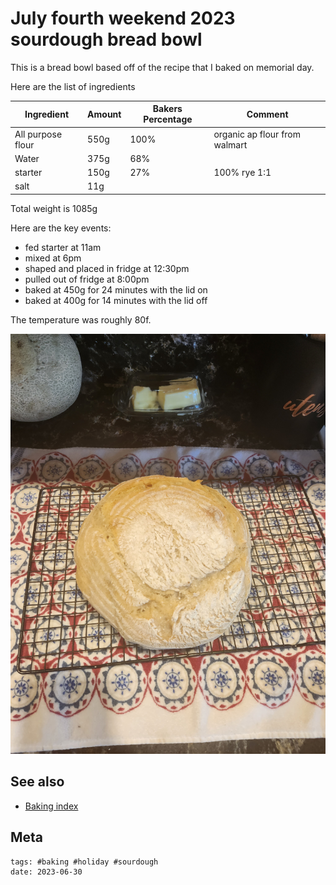 # July fourth weekend 2023 sourdough bread bowl

This is a bread bowl based off of the recipe that I baked on memorial day.

Here are the list of ingredients

| Ingredient        | Amount | Bakers Percentage | Comment                       |
| ----------------- | ------ | ----------------- | ----------------------------- |
| All purpose flour | 550g   | 100%              | organic ap flour from walmart |
| Water             | 375g   | 68%               |                               |
| starter           | 150g   | 27%               | 100% rye 1:1                  |
| salt              | 11g    |                   |                               |

Total weight is 1085g

Here are the key events:

- fed starter at 11am
- mixed at 6pm
- shaped and placed in fridge at 12:30pm
- pulled out of fridge at 8:00pm
- baked at 450g for 24 minutes with the lid on
- baked at 400g for 14 minutes with the lid off

The temperature was roughly 80f.

![baked sourdough loaf](20230701_124014.jpg)

## See also

- [Baking index](../292)

## Meta

    tags: #baking #holiday #sourdough
    date: 2023-06-30
